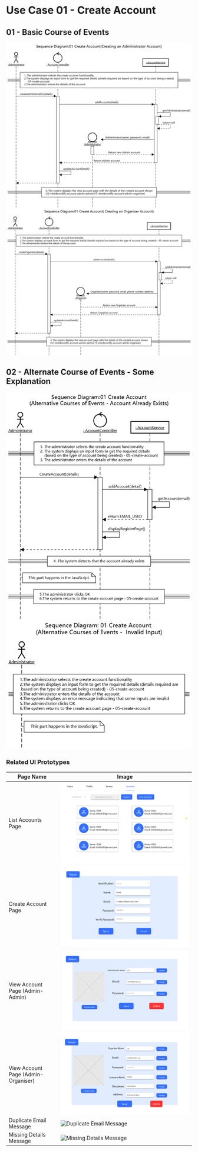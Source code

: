 # Use Case 01 - Create Account

## 01 - Basic Course of Events

![Create Account - Basic Course of Events(Creating an Administrator Account)](/02-analysis/usecases/images/01-use-case-CreateAccount-basic1.png)
![Create Account - Basic Course of Events(Creating an Organizer Account)](/02-analysis/usecases/images/01-use-case-CreateAccount-basic2.png)

## 02 - Alternate Course of Events - Some Explanation 

![Create Account - Alternative Courses of Events - Account Already Exists](/02-analysis/usecases/images/01-use-case-CreateAccount-alternate1.png)
![Create Account - Alternative Courses of Events - Invalid Input](/02-analysis/usecases/images/01-use-case-CreateAccount-alternate2.png)

### Related UI Prototypes
| Page Name               | Image                                                                                          |
|-------------------------|------------------------------------------------------------------------------------------------|
| List Accounts Page      | ![List Accounts Page](/01-requirements/UI/04-list-accounts.png)                                                 |
| Create Account Page     | ![Create Account Page](/01-requirements/UI/05-create-account.png)                                               |
| View Account Page (Admin-Admin)       | ![View Account Page (Admin-Admin)](/01-requirements/UI/12-view&modify-account-admin-admin.png) |
| View Account Page (Admin-Organiser) | ![View Account Page (Admin-Organiser)](/01-requirements/UI/15-view&modify-account-admin-organiser.png) |
| Duplicate Email Message | ![Duplicate Email Message](/01-requirements-solution/uisketches/00-start-duplicate.png)        |
| Missing Details Message | ![Missing Details Message](/01-requirements-solution/uisketches/05-create-account-missing.png) |